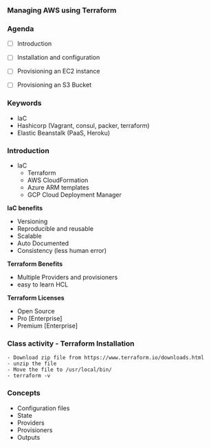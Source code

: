 ### ###############################
### Managing AWS using Terraform
### ###############################


### Agenda

- [ ] Introduction
- [ ] Installation and configuration
- [ ] Provisioning an EC2 instance
- [ ] Provisioning an S3 Bucket


### Keywords
- IaC
- Hashicorp (Vagrant, consul, packer, terraform)
- Elastic Beanstalk (PaaS, Heroku)

### Introduction

- IaC
    - Terraform
    - AWS CloudFormation
    - Azure ARM templates
    - GCP Cloud Deployment Manager

**IaC benefits**
- Versioning
- Reproducible and reusable
- Scalable
- Auto Documented
- Consistency (less human error)

**Terraform Benefits**
- Multiple Providers and provisioners
- easy to learn HCL


**Terraform Licenses**
- Open Source
- Pro [Enterprise]
- Premium [Enterprise]

### Class activity - Terraform Installation
```
- Download zip file from https://www.terraform.io/downloads.html
- unzip the file
- Move the file to /usr/local/bin/
- terraform -v
```

### Concepts

- Configuration files
- State
- Providers
- Provisioners
- Outputs




